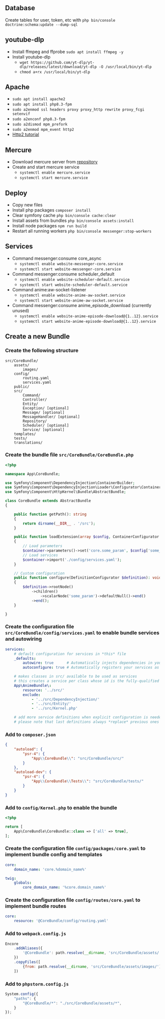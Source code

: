 ## Database
Create tables for user, token, etc with `php bin/console doctrine:schema:update --dump-sql`

## youtube-dlp
* Install ffmpeg and ffprobe `sudo apt install ffmpeg -y`
* Install youtube-dlp
  * `wget https://github.com/yt-dlp/yt-dlp/releases/latest/download/yt-dlp -O /usr/local/bin/yt-dlp`
  * `chmod a+rx /usr/local/bin/yt-dlp`

## Apache
* `sudo apt install apache2`
* `sudo apt install php8.3-fpm `
* `sudo a2enmod ssl headers proxy proxy_http rewrite proxy_fcgi setenvif`
* `sudo a2enconf php8.3-fpm`
* `sudo a2dismod mpm_prefork`
* `sudo a2enmod mpm_event http2`
* [Http2 tutorial](https://gist.github.com/GAS85/38eb5954a27d64ae9ac17d01bfe9898c)

## Mercure
* Download mercure server from [repository](https://github.com/dunglas/mercure/releases)
* Create and start mercure service
  * `systemctl enable mercure.service`
  * `systemctl start mercure.service`

## Deploy
* Copy new files
* Install php packages `composer install`
* Clear symfony cache `php bin/console cache:clear`
* Install assets from bundles `php bin/console assets:install`
* Install node packages `npm run build`
* Restart all running workers `php bin/console messenger:stop-workers`

## Services
* Command messenger:consume core_async
  * `systemctl enable website-messenger-core.service`
  * `systemctl start website-messenger-core.service`
* Command messenger:consume scheduler_default
  * `systemctl enable website-scheduler-default.service`
  * `systemctl start website-scheduler-default.service`
* Command anime:aw-socket-listener
  * `systemctl enable website-anime-aw-socket.service`
  * `systemctl start website-anime-aw-socket.service`
* Command messenger:consume anime_episode_download (currently unused)
  * `systemctl enable website-anime-episode-download@{1..12}.service`
  * `systemctl start website-anime-episode-download@{1..12}.service`

## Create a new Bundle

### Create the following structure
```
src/CoreBundle/
    assets/
        images/
    config/
        routing.yaml
        services.yaml
    public/
    src/
        Command/
        Controller/
        Entity/
        Exception/ [optional]
        Message/ [optional]
        MessageHandler/ [optional]
        Repository/
        Scheduler/ [optional]
        Service/ [optional]
    templates/
    tests/
    translations/
```

### Create the bundle file `src/CoreBundle/CoreBundle.php`
```php
<?php

namespace App\CoreBundle;

use Symfony\Component\DependencyInjection\ContainerBuilder;
use Symfony\Component\DependencyInjection\Loader\Configurator\ContainerConfigurator;
use Symfony\Component\HttpKernel\Bundle\AbstractBundle;

class CoreBundle extends AbstractBundle
{

    public function getPath(): string
    {
        return dirname(__DIR__ . '/src');
    }

    public function loadExtension(array $config, ContainerConfigurator $container, ContainerBuilder $builder): void
    {
        // Load parameters
        $container->parameters()->set('core.some_param', $config['some_param']);
        // Load services
        $container->import('./config/services.yaml');
    }

    // Custom configuration
    public function configure(DefinitionConfigurator $definition): void
    {
        $definition->rootNode()
            ->children()
                ->scalarNode('some_param')->defaultNull()->end()
            ->end();
    }

}
```

### Create the configuration file `src/CoreBundle/config/services.yaml` to enable bundle services and autowiring
```yaml
services:
    # default configuration for services in *this* file
    _defaults:
        autowire: true      # Automatically injects dependencies in your services.
        autoconfigure: true # Automatically registers your services as commands, event subscribers, etc.

    # makes classes in src/ available to be used as services
    # this creates a service per class whose id is the fully-qualified class name
    App\AnimeBundle\:
        resource: '../src/'
        exclude:
            - '../src/DependencyInjection/'
            - '../src/Entity/'
            - '../src/Kernel.php'

    # add more service definitions when explicit configuration is needed
    # please note that last definitions always *replace* previous ones

```

### Add to `composer.json`
```json
{
    "autoload": {
        "psr-4": {
            "App\\CoreBundle\\": "src/CoreBundle/src/"
        }
    },
    "autoload-dev": {
        "psr-4": {
            "App\\CoreBundle\\Tests\\": "src/CoreBundle/tests/"
        }
    }
}
```

### Add to `config/Kernel.php` to enable the bundle
```php
<?php

return [
    App\CoreBundle\CoreBundle::class => ['all' => true],
];
```

### Create the configuration file `config/packages/core.yaml` to implement bundle config and templates
```yaml
core:
    domain_name: 'core.%domain_name%'

twig:
    globals:
        core_domain_name: '%core.domain_name%'
```

### Create the configuration file `config/routes/core.yaml` to implement bundle routes
```yaml
core:
    resource: '@CoreBundle/config/routing.yaml'
```

### Add to `webpack.config.js`
```javascript
Encore
    .addAliases({
        '@CoreBundle': path.resolve(__dirname, 'src/CoreBundle/assets/'),
    })
    .copyFiles([
        {from: path.resolve(__dirname, 'src/CoreBundle/assets/images/'), to: 'images/[path][name].[hash:8].[ext]', pattern: /\.(png|jpg|jpeg|svg|ico)$/},
    ])
```

### Add to `phpstorm.config.js`
```javascript
System.config({
    "paths": {
        "@CoreBundle/*": "./src/CoreBundle/assets/*",
    }
});
```